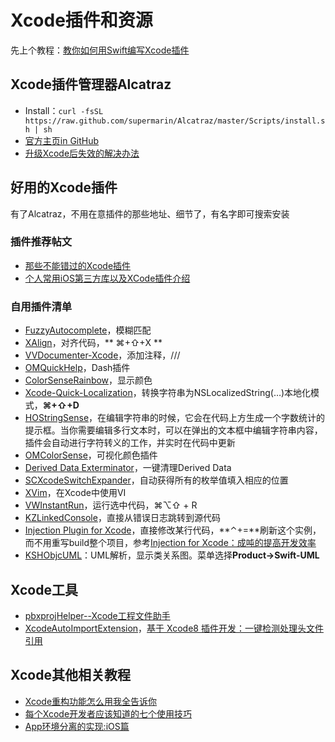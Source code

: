 # Xcode插件和资源
先上个教程：[教你如何用Swift编写Xcode插件][1]

## Xcode插件管理器Alcatraz
- Install：`curl -fsSL https://raw.github.com/supermarin/Alcatraz/master/Scripts/install.sh | sh`
- [官方主页in GitHub][2]
 - [升级Xcode后失效的解决办法][3]

## 好用的Xcode插件
有了Alcatraz，不用在意插件的那些地址、细节了，有名字即可搜索安装
### 插件推荐帖文
- [那些不能错过的Xcode插件][4]
- [个人常用iOS第三方库以及XCode插件介绍][5]

### 自用插件清单
- [FuzzyAutocomplete][6]，模糊匹配
- [XAlign][7]，对齐代码，** ⌘+⇧+X **
- [VVDocumenter-Xcode][8]，添加注释，///
- [OMQuickHelp][9]，Dash插件　
- [ColorSenseRainbow][10]，显示颜色
- [Xcode-Quick-Localization][11]，转换字符串为NSLocalizedString(…)本地化模式，**⌘+⇧+D**
- [HOStringSense][12]，在编辑字符串的时候，它会在代码上方生成一个字数统计的提示框。当你需要编辑多行文本时，可以在弹出的文本框中编辑字符串内容，插件会自动进行字符转义的工作，并实时在代码中更新
- [OMColorSense][13]，可视化颜色插件
- [Derived Data Exterminator][14]，一键清理Derived Data
- [SCXcodeSwitchExpander][15]，自动获得所有的枚举值填入相应的位置
- [XVim][16]，在Xcode中使用VI
- [VWInstantRun][17]，运行选中代码，⌘⌥⇧ + R
- [KZLinkedConsole][18]，直接从错误日志跳转到源代码
- [Injection Plugin for Xcode][19]，直接修改某行代码，**⌃+=**刷新这个实例，而不用重写build整个项目，参考[Injection for Xcode：成吨的提高开发效率][20]
- [KSHObjcUML][21]：UML解析，显示类关系图。菜单选择**Product-\>Swift-UML**

## Xcode工具
- [pbxprojHelper--Xcode工程文件助手][22]
- [XcodeAutoImportExtension][23]，[基于 Xcode8 插件开发：一键检测处理头文件引用][24]

## Xcode其他相关教程
- [Xcode重构功能怎么用我全告诉你][25]
- [每个Xcode开发者应该知道的七个使用技巧][26]
- [App环境分离的实现:iOS篇][27]


[1]:	http://www.cocoachina.com/swift/20151231/14837.html
[2]:	https://github.com/supermarin/Alcatraz
[3]:	http://conanwhf.gitcafe.io/2015/11/05/Alcatraz/
[4]:	http://www.cocoachina.com/industry/20130918/7022.html
[5]:	http://adad184.com/2015/07/08/my-favorite-libraries-and-plugins/#Xcode%E6%8F%92%E4%BB%B6
[6]:	https://github.com/FuzzyAutocomplete/FuzzyAutocompletePlugin
[7]:	https://github.com/qfish/XAlign
[8]:	https://github.com/onevcat/VVDocumenter-Xcode
[9]:	https://github.com/omz/Dash-Plugin-for-Xcode
[10]:	https://github.com/NorthernRealities/ColorSenseRainbow "ColorSenseRainbow"
[11]:	https://github.com/nanaimostudio/Xcode-Quick-Localization "Xcode-Quick-Localization"
[12]:	https://github.com/holtwick/HOStringSense-for-Xcode "HOStringSense"
[13]:	https://github.com/omz/ColorSense-for-Xcode "OMColorSense"
[14]:	https://github.com/kattrali/deriveddata-exterminator "8.Derived Data Exterminator"
[15]:	https://github.com/stefanceriu/SCXcodeSwitchExpander "4.SCXcodeSwitchExpander"
[16]:	https://github.com/XVimProject/XVim "XVim"
[17]:	https://github.com/wangshengjia/VWInstantRun "VWInstantRun"
[18]:	https://github.com/krzysztofzablocki/KZLinkedConsole "KZLinkedConsole"
[19]:	https://github.com/johnno1962/injectionforxcode "Injection Plugin for Xcode"
[20]:	http://www.jianshu.com/p/27be46d5e5d4 "Injection for Xcode：成吨的提高开发效率"
[21]:	https://github.com/kimsungwhee/KSHObjcUML "KSHObjcUML"
[22]:	http://yulingtianxia.com/blog/2016/11/28/pbxprojHelper/ "pbxprojHelper--Xcode工程文件助手"
[23]:	https://github.com/yate1996/XcodeAutoImportExtension "XcodeAutoImportExtension"
[24]:	http://www.jianshu.com/p/20a48b823c5a "基于 Xcode8 插件开发：一键检测处理头文件引用"
[25]:	http://www.jianshu.com/p/595b7f03e76a "Xcode重构功能怎么用我全告诉你"
[26]:	http://www.cocoachina.com/ios/20160304/15558.html
[27]:	http://keeganlee.me/post/architecture/20160404 "App环境分离的实现:iOS篇"